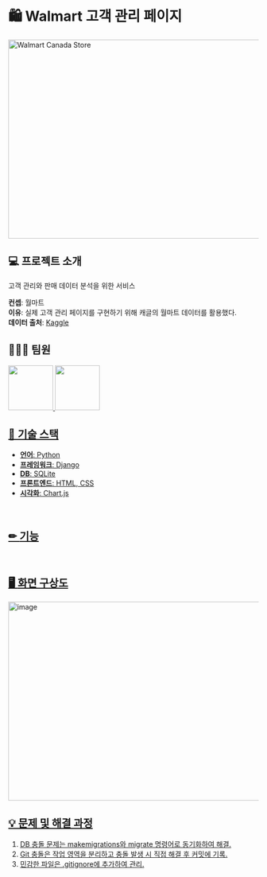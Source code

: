 # 🛍 Walmart 고객 관리 페이지 
<img src="https://github.com/user-attachments/assets/472e79e8-fb84-467e-93e0-3e8b64f56aed" alt="Walmart Canada Store" width="600" height="400" >



## 💻 프로젝트 소개
<p align="justify"> 고객 관리와 판매 데이터 분석을 위한 서비스 </p>

**컨셉**: 월마트  <br>
**이유**: 실제 고객 관리 페이지를 구현하기 위해 캐글의 월마트 데이터를 활용했다.   <br>
**데이터 출처**: [Kaggle](https://www.kaggle.com/datasets/devarajv88/walmart-sales-dataset)
<br>

## 👩🏻‍💻 팀원
<p>
<a href="https://github.com/EunSeo35">
    <img src="https://avatars.githubusercontent.com/EunSeo35" width="90">
</a>
<a href="https://github.com/selina7704">
    <img src="https://avatars.githubusercontent.com/selina7704" width="90">
<br>

## 🐍 기술 스택
- **언어**: Python
- **프레임워크**: Django
- **DB**: SQLite
- **프론트엔드**: HTML, CSS
- **시각화**: Chart.js
<br>

## ✏ <a href="https://docs.google.com/spreadsheets/d/1a0r3o8QY3PclaxvRsB4ok0Kt0hzDWVog4dOZZKQw5NI/edit?gid=132544620#gid=132544620" alt=""> 기능

<br>

## 🖥️ <a href="https://whimsical.com/crm-project-JVrvnk65BKwgijV1WEttbN" alt=""> 화면 구상도
<img src="https://github.com/user-attachments/assets/4a31752c-a1e8-4391-9ad6-f643e09177b5" alt="image" width="600" height="400" >


<br>


## 💡 문제 및 해결 과정
1. DB 충돌 문제는 makemigrations와 migrate 명령어로 동기화하여 해결.
2. Git 충돌은 작업 영역을 분리하고 충돌 발생 시 직접 해결 후 커밋에 기록.
3. 민감한 파일은 .gitignore에 추가하여 관리.






